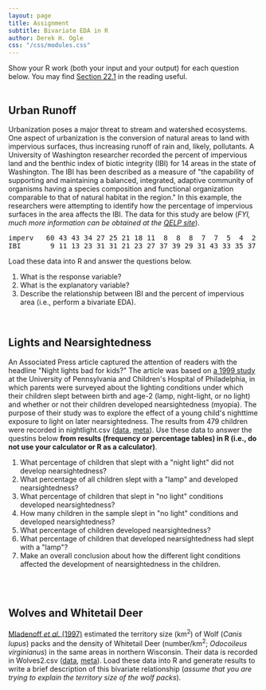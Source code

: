 ```yaml
---
layout: page
title: Assignment
subtitle: Bivariate EDA in R
author: Derek H. Ogle
css: "/css/modules.css"
---
```


<div class="alert alert-info">
Show your R work (both your input and your output) for each question below. You may find <a href="http://derekogle.com/Book107/RData.html#r-notebooks" target="_blank">Section 22.1</a> in the reading useful.
</div>

<br>

## Urban Runoff
Urbanization poses a major threat to stream and watershed ecosystems.  One aspect of urbanization is the conversion of natural areas to land with impervious surfaces, thus increasing runoff of rain and, likely, pollutants.  A University of Washington researcher recorded the percent of impervious land and the benthic index of biotic integrity (IBI) for 14 areas in the state of Washington.  The IBI has been described as a measure of "the capability of supporting and maintaining a balanced, integrated, adaptive community of organisms having a species composition and functional organization comparable to that of natural habitat in the region."  In this example, the researchers were attempting to identify how the percentage of impervious surfaces in the area affects the IBI.  The data for this study are below (*FYI, much more information can be obtained at the [QELP site](http://www.seattlecentral.edu/qelp/sets/077/077.html#About)*).

<pre>
imperv   60 43 43 34 27 25 21 18 11  8  8  8  7  7  5  4  2
IBI       9 11 13 23 31 31 21 23 27 37 39 29 31 43 33 35 37
</pre>

Load these data into R and answer the questions below.

1. What is the response variable?
1. What is the explanatory variable?
1. Describe the relationship between IBI and the percent of impervious area (i.e., perform a bivariate EDA).

<br>

## Lights and Nearsightedness
An Associated Press article captured the attention of readers with the headline "Night lights bad for kids?" The article was based on [a 1999 study](https://www.ncbi.nlm.nih.gov/pmc/articles/PMC1115762/) at the University of Pennsylvania and Children's Hospital of Philadelphia, in which parents were surveyed about the lighting conditions under which their children slept between birth and age-2 (lamp, night-light, or no light) and whether or not their children developed nearsightedness (myopia). The purpose of their study was to explore the effect of a young child's nighttime exposure to light on later nearsightedness. The results from 479 children were recorded in nightlight.csv ([data](https://raw.githubusercontent.com/droglenc/NCData/master/nightlight.csv), [meta](https://raw.githubusercontent.com/droglenc/NCData/master/nightlight_meta.txt)). Use these data to answer the questins below **from results (frequency or percentage tables) in R (i.e., do not use your calculator or R as a calculator)**.

1. What percentage of children that slept with a "night light" did not develop nearsightedness?
1. What percentage of all children slept with a "lamp" and developed nearsightedness?
1. What percentage of children that slept in "no light" conditions developed nearsightedness?
1. How many children in the sample slept in "no light" conditions and developed nearsightedness?
1. What percentage of children developed nearsightedness?
1. What percentage of children that developed nearsightedness had slept with a "lamp"?
1. Make an overall conclusion about how the different light conditions affected the development of nearsightedness in the children.

<br>

<!----
## Forest Composition
[Hely *et al.* (2000)](http://onlinelibrary.wiley.com/doi/10.2307/3236551/abstract) examined the effects of stand composition on fire hazard in mixed-wood Canadian boreal forests. Two variables recorded for each stand were stand type (`sttype`, where `d`=deciduous, `c`=coniferous, `mc`=mixed coniferous, and `md`=mixed deciduous) and time since the last fire (`tslf`), which was treated as a categorical variable with the categories corresponding to 100 year blocks of time (i.e., `0-100`, `100-200`, etc.). These data may be found in Fire.csv ([data](https://github.com/droglenc/NCData/raw/master/Fire.csv), [meta](https://raw.githubusercontent.com/droglenc/NCData/master/Fire_meta.txt)). Load these data into R and **refactor** `sttype` so that the categories are arranged from coniferous (`c`) to mixed coniferous (`mc`) to mixed deciduous (`md`) to deciduous (`d`; refer to [this FAQ](../../resources/FAQs/reorder-levels.html)). Use these data to answer the questins below **from results (frequency or percentage tables) in R (i.e., do not use your calculator or R as a calculator)**.

1. How many stands last had a fire between 200 and 300 years ago?
1. Of deciduous tree stands, what percentage last had a fire within the last 100 years?
1. Of mixed-coniferous tree stands, what percentage last had a fire between 200 and 300 years ago?
1. What percentage of all stands were coniferous with a fire between 200 and 300 years ago?
1. What percentage of stands that last had a fire between 200 and 300 years ago were coniferous?
1. What percentage of all stands were deciduous that last had a fire between 100 and 200 years ago?
1. What percentage of mixed deciduous trees last had a fire within the last 100 years?
1. Comment on the distribution of times since last fire among the four levels of stand type.

<br>
--->

<!----
## Red-Imported Fire Ants and Deer
[Allen *et al.* (1997)](http://digitalcommons.unl.edu/cgi/viewcontent.cgi?article=1047&context=ncfwrustaff) investigated the impact of the density of Red-Imported Fire Ants (*Solenopsis invicta*) on the recruitment of Whitetailed Deer (*Odocoileus virginianus*) fawns (an index of does to fawns). A modified version of their data is recorded in RIFA.csv ([data](https://raw.githubusercontent.com/droglenc/NCData/master/RIFA.csv), [meta](https://raw.githubusercontent.com/droglenc/NCData/master/RIFA_meta.txt)). Use this information to write a brief description of this bivariate relationship.
--->

<br>

## Wolves and Whitetail Deer
[Mladenoff *et al.* (1997)](https://www.researchgate.net/profile/David_Mladenoff/publication/247843996_Causes_and_Implications_of_Species_Restoration_in_Altered_Ecosystems/links/5410594a0cf2f2b29a40f2ce.pdf) estimated the territory size (km<sup>2</sup>) of Wolf (*Canis lupus*) packs and the density of Whitetail Deer (number/km<sup>2</sup>; *Odocoileus virginianus*) in the same areas in northern Wisconsin. Their data is recorded in Wolves2.csv ([data](https://raw.githubusercontent.com/droglenc/NCData/master/Wolves2.csv), [meta](https://raw.githubusercontent.com/droglenc/NCData/master/Wolves2_meta.txt)). Load these data into R and generate results to write a brief description of this bivariate relationship (*assume that you are trying to explain the territory size of the wolf packs*).
